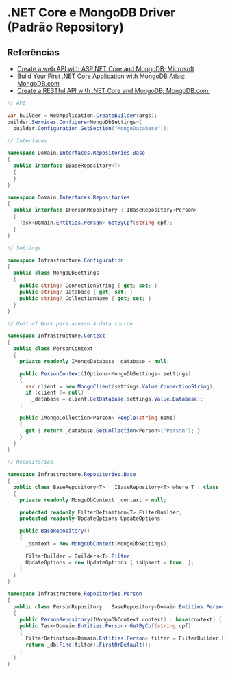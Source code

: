 # .NET Core e MongoDB Driver (Padrão Repository)

## Referências
- [Create a web API with ASP.NET Core and MongoDB; Microsoft](https://learn.microsoft.com/en-us/aspnet/core/tutorials/first-mongo-app?view=aspnetcore-8.0&tabs=visual-studio)
- [Build Your First .NET Core Application with MongoDB Atlas; MongoDB.com](https://www.mongodb.com/developer/languages/csharp/build-first-dotnet-core-application-mongodb-atlas/#building-a-poco-class-for-the-mongodb-document-model)
- [Create a RESTful API with .NET Core and MongoDB; MongoDB.com.](https://www.mongodb.com/developer/languages/csharp/create-restful-api-dotnet-core-mongodb/)

```csharp
// API

var builder = WebApplication.CreateBuilder(args);
builder.Services.Configure<MongoDbSettings>(
  builder.Configuration.GetSection("MongoDatabase"));

// Interfaces

namespace Domain.Interfaces.Repositories.Base
{
  public interface IBaseRepository<T>
  {
  }
}

namespace Domain.Interfaces.Repositories
{
  public interface IPersonRepository : IBaseRepository<Person>
  {
    Task<Domain.Entities.Person> GetByCpf(string cpf);
  }
}

// Settings

namespace Infrastructure.Configuration
{
  public class MongoDbSettings
  {
    public string? ConnectionString { get; set; }
    public string? Database { get; set; }
    public string? CollectionName { get; set; }
  }
}

// Unit of Work para acesso à data source

namespace Infrastructure.Context
{
  public class PersonContext
  {
    private readonly IMongoDatabase _database = null;

    public PersonContext(IOptions<MongoDbSettings> settings)
    {
      var client = new MongoClient(settings.Value.ConnectionString);
      if (client != null)
        _database = client.GetDatabase(settings.Value.Database);
    }

    public IMongoCollection<Person> People(string name)
    {
      get { return _database.GetCollection<Person>("Person"); }
    }
  }
}

// Repositórios

namespace Infrastructure.Repositories.Base
{
  public class BaseRepository<T> : IBaseRepository<T> where T : class
  {
    private readonly MongoDbContext _context = null;

    protected readonly FilterDefinition<T> FilterBuilder;
    protected readonly UpdateOptions UpdateOptions;

    public BaseRepository()
    {
      _context = new MongoDbContext(MongoDbSettings);

      FilterBuilder = Builders<T>.Filter;
      UpdateOptions = new UpdateOptions { isUpsert = true; };
    }
  }
}

namespace Infrastructure.Repositories.Person
{
  public class PersonRepository : BaseRepository<Domain.Entities.Person>, IPersonRepository
  {
    public PersonRepository(IMongoDbContext context) : base(context) { }
    public Task<Domain.Entities.Person> GetByCpf(string cpf)
    {
      FilterDefinition<Domain.Entities.Person> filter = FilterBuilder.Eq("Cpf", cpf);
      return _db.Find(filter).FirstOrDefault();
    }
  }
}

```
